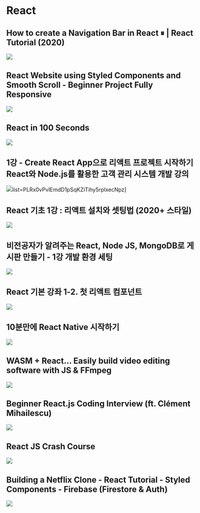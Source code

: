# React

## How to create a Navigation Bar in React ⏸ | React Tutorial (2020)
[![](https://img.youtube.com/vi/ZlDASfsL7FI/0.jpg)](https://www.youtube.com/watch?v=ZlDASfsL7FI)

## React Website using Styled Components and Smooth Scroll - Beginner Project Fully Responsive
[![](https://img.youtube.com/vi/Nl54MJDR2p8/0.jpg)](https://www.youtube.com/watch?v=Nl54MJDR2p8)

## React in 100 Seconds
[![](https://img.youtube.com/vi/Tn6-PIqc4UM/0.jpg)](https://www.youtube.com/watch?v=Tn6-PIqc4UM)

## 1강 - Create React App으로 리액트 프로젝트 시작하기 React와 Node.js를 활용한 고객 관리 시스템 개발 강의
[![](https://img.youtube.com/vi/_yEH9mczm3g/0.jpg)](https://www.youtube.com/watch?v=_yEH9mczm3g)list=PLRx0vPvlEmdD1pSqKZiTihy5rplxecNpz]

## React 기초 1강 : 리액트 설치와 셋팅법 (2020+ 스타일)
[![](https://img.youtube.com/vi/nahwuaXmgt8/0.jpg)](https://www.youtube.com/watch?v=nahwuaXmgt8)

## 비전공자가 알려주는 React, Node JS, MongoDB로 게시판 만들기 - 1강 개발 환경 세팅
[![](https://img.youtube.com/vi/Tdp8sE1lZfE/0.jpg)](https://www.youtube.com/watch?v=Tdp8sE1lZfE)

## React 기본 강좌 1-2. 첫 리액트 컴포넌트
[![](https://img.youtube.com/vi/e-ZeEi6ABFY/0.jpg)](https://www.youtube.com/watch?v=e-ZeEi6ABFY)

## 10분만에 React Native 시작하기
[![](https://img.youtube.com/vi/QPjQ6Gh2ZQM/0.jpg)](https://www.youtube.com/watch?v=QPjQ6Gh2ZQM)

## WASM + React... Easily build video editing software with JS & FFmpeg
[![](https://img.youtube.com/vi/-OTc0Ki7Sv0/0.jpg)](https://www.youtube.com/watch?v=-OTc0Ki7Sv0)

## Beginner React.js Coding Interview (ft. Clément Mihailescu)
[![](https://img.youtube.com/vi/gnkrDse9QKc/0.jpg)](https://www.youtube.com/watch?v=gnkrDse9QKc)

## React JS Crash Course
[![](https://img.youtube.com/vi/sBws8MSXN7A/0.jpg)](https://www.youtube.com/watch?v=sBws8MSXN7A)

## Building a Netflix Clone - React Tutorial - Styled Components - Firebase (Firestore & Auth)
[![](https://img.youtube.com/vi/x_EEwGe-a9o/0.jpg)](https://www.youtube.com/watch?v=x_EEwGe-a9o)
